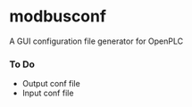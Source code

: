 # modbusconf
A GUI configuration file generator for OpenPLC


### To Do

- Output conf file
- Input conf file